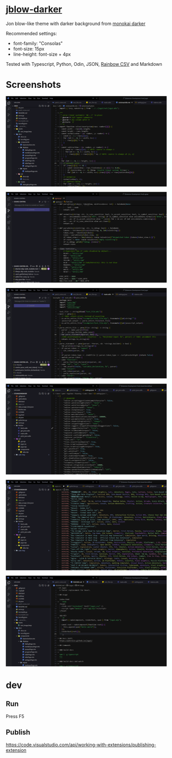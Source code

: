 # [jblow-darker](https://github.com/Patrolin/jblow-darker)
Jon blow-like theme with darker background from [monokai darker](https://github.com/eser/vscode-one-dark-pro-monokai-darker)

Recommended settings:
- font-family: "Consolas"
- font-size: 15px
- line-height: font-size + 4px

Tested with Typescript, Python, Odin, JSON, [Rainbow CSV](https://marketplace.visualstudio.com/items?itemName=mechatroner.rainbow-csv) and Markdown

# Screenshots
![Typescript](assets/screenshots/01_typescript_cropped.png "Typescript")

![Python](assets/screenshots/02_python_cropped.png "Python")

![Odin](assets/screenshots/03_odin_cropped.png "Odin")

![JSON](assets/screenshots/04_json_cropped.png "JSON")

![Rainbow CSV](assets/screenshots/05_csv_cropped.png "Rainbow CSV")

![Markdown](assets/screenshots/06_markdown_cropped.png "Markdown")

# dev

## Run
Press F5

## Publish
https://code.visualstudio.com/api/working-with-extensions/publishing-extension
